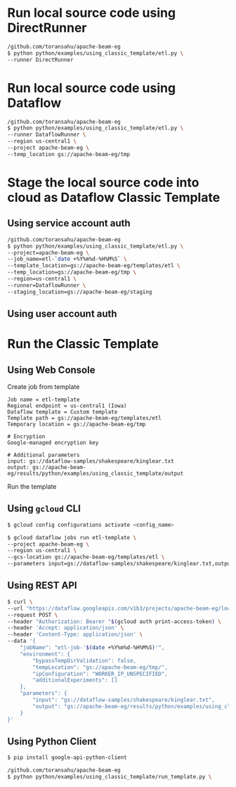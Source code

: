 # Run local source code using DirectRunner

```bash
/github.com/toransahu/apache-beam-eg
$ python python/examples/using_classic_template/etl.py \
--runner DirectRunner
```

# Run local source code using Dataflow

```bash
/github.com/toransahu/apache-beam-eg
$ python python/examples/using_classic_template/etl.py \
--runner DataflowRunner \
--region us-central1 \
--project apache-beam-eg \
--temp_location gs://apache-beam-eg/tmp
```

# Stage the local source code into cloud as Dataflow Classic Template

## Using service account auth

```bash
/github.com/toransahu/apache-beam-eg
$ python python/examples/using_classic_template/etl.py \
--project=apache-beam-eg \
--job_name=etl-`date +%Y%m%d-%H%M%S` \
--template_location=gs://apache-beam-eg/templates/etl \
--temp_location=gs://apache-beam-eg/tmp \
--region=us-central1 \
--runner=DataflowRunner \
--staging_location=gs://apache-beam-eg/staging
```

## Using user account auth

# Run the Classic Template

## Using Web Console

Create job from template

```
Job name = etl-template
Regional endpoint = us-central1 (Iowa)
Dataflow template = Custom template
Template path = gs://apache-beam-eg/templates/etl
Temporary location = gs://apache-beam-eg/tmp

# Encryption
Google-managed encryption key

# Additional parameters
input: gs://dataflow-samples/shakespeare/kinglear.txt
output: gs://apache-beam-eg/results/python/examples/using_classic_template/output
```

Run the template

## Using `gcloud` CLI

```bash
$ gcloud config configurations activate <config_name>

$ gcloud dataflow jobs run etl-template \
--project apache-beam-eg \
--region us-central1 \
--gcs-location gs://apache-beam-eg/templates/etl \
--parameters input=gs://dataflow-samples/shakespeare/kinglear.txt,output=gs://apache-beam-eg/results/python/examples/using_classic_template/output
```

## Using REST API

```bash
$ curl \
--url "https://dataflow.googleapis.com/v1b3/projects/apache-beam-eg/locations/us-central1/templates:launch?gcsPath=gs://apache-beam-eg/templates/etl" \
--request POST \
--header "Authorization: Bearer "$(gcloud auth print-access-token) \
--header 'Accept: application/json' \
--header 'Content-Type: application/json' \
--data '{
    "jobName": "etl-job-'$(date +%Y%m%d-%H%M%S)'",
    "environment": {
        "bypassTempDirValidation": false,
        "tempLocation": "gs://apache-beam-eg/tmp/",
        "ipConfiguration": "WORKER_IP_UNSPECIFIED",
        "additionalExperiments": []
    },
    "parameters": {
        "input": "gs://dataflow-samples/shakespeare/kinglear.txt",
        "output": "gs://apache-beam-eg/results/python/examples/using_classic_template/output"
    }
}'
```


## Using Python Client

```bash
$ pip install google-api-python-client

/github.com/toransahu/apache-beam-eg
$ python python/examples/using_classic_template/run_template.py \
```

